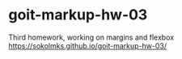 # goit-markup-hw-03
Third homework, working on margins and flexbox
https://sokolmks.github.io/goit-markup-hw-03/
